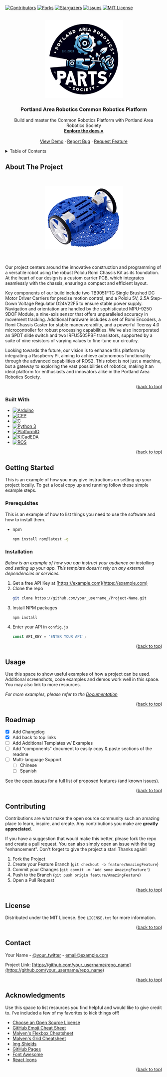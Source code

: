 <!-- Improved compatibility of back to top link: See: https://github.com/othneildrew/Best-README-Template/pull/73 -->
<a name="readme-top"></a>
<!--
*** Thanks for checking out the Best-README-Template. If you have a suggestion
*** that would make this better, please fork the repo and create a pull request
*** or simply open an issue with the tag "enhancement".
*** Don't forget to give the project a star!
*** Thanks again! Now go create something AMAZING! :D
-->

<!-- PROJECT SHIELDS -->
<!--
*** I'm using markdown "reference style" links for readability.
*** Reference links are enclosed in brackets [ ] instead of parentheses ( ).
*** See the bottom of this document for the declaration of the reference variables
*** for contributors-url, forks-url, etc. This is an optional, concise syntax you may use.
*** https://www.markdownguide.org/basic-syntax/#reference-style-links
-->
[![Contributors][contributors-shield]][contributors-url]
[![Forks][forks-shield]][forks-url]
[![Stargazers][stars-shield]][stars-url]
[![Issues][issues-shield]][issues-url]
[![MIT License][license-shield]][license-url]


<!-- PROJECT LOGO -->
<br />
<div align="center">
  <a href="https://portlandrobotics.org/home.php?link_id=1">
    <img src="github\img\PARTS.png" alt="Logo" width="250" height="250">
  </a>

  <h3 align="center">Portland Area Robotics Common Robotics Platform</h3>

  <p align="center">
    Build and master the Common Robotics Platform with Portland Area Robotics Society 
    <br />
    <a href="https://github.com/othneildrew/Best-README-Template"><strong>Explore the docs »</strong></a>
    <br />
    <br />
    <a href="https://github.com/othneildrew/Best-README-Template">View Demo</a>
    ·
    <a href="https://github.com/othneildrew/Best-README-Template/issues">Report Bug</a>
    ·
    <a href="https://github.com/othneildrew/Best-README-Template/issues">Request Feature</a>
  </p>
</div>



<!-- TABLE OF CONTENTS -->
<details>
  <summary>Table of Contents</summary>
  <ol>
    <li>
      <a href="#about-the-project">About The Project</a>
      <ul>
        <li><a href="#built-with">Built With</a></li>
      </ul>
    </li>
    <li>
      <a href="#getting-started">Getting Started</a>
      <ul>
        <li><a href="#prerequisites">Prerequisites</a></li>
        <li><a href="#installation">Installation</a></li>
      </ul>
    </li>
    <li><a href="#usage">Usage</a></li>
    <li><a href="#roadmap">Roadmap</a></li>
    <li><a href="#contributing">Contributing</a></li>
    <li><a href="#license">License</a></li>
    <li><a href="#contact">Contact</a></li>
    <li><a href="#acknowledgments">Acknowledgments</a></li>
  </ol>
</details>


<!-- ABOUT THE PROJECT -->
## About The Project

<br>
<p align="center">
  <a href="https://www.pololu.com/category/203/romi-chassis-kits">
    <img src="github/img/romi.jpg" alt="Romi Chassis">
  </a>
</p>
<br>

Our project centers around the innovative construction and programming of a versatile robot using the robust Pololu Romi Chassis Kit as its foundation. At the heart of our design is a custom carrier PCB, which integrates seamlessly with the chassis, ensuring a compact and efficient layout. 

Key components of our build include two TB9051FTG Single Brushed DC Motor Driver Carriers for precise motion control, and a Pololu 5V, 2.5A Step-Down Voltage Regulator D24V22F5 to ensure stable power supply. Navigation and orientation are handled by the sophisticated MPU-9250 9DOF Module, a nine-axis sensor that offers unparalleled accuracy in movement tracking. Additional hardware includes a set of Romi Encoders, a Romi Chassis Caster for stable maneuverability, and a powerful Teensy 4.0 microcontroller for robust processing capabilities. We've also incorporated an SPDT slide switch and two IRFU5505PBF transistors, supported by a suite of nine resistors of varying values to fine-tune our circuitry. 

Looking towards the future, our vision is to enhance this platform by integrating a Raspberry Pi, aiming to achieve autonomous functionality through the advanced capabilities of ROS2. This robot is not just a machine, but a gateway to exploring the vast possibilities of robotics, making it an ideal platform for enthusiasts and innovators alike in the Portland Area Robotics Society.

<p align="right">(<a href="#readme-top">back to top</a>)</p>



### Built With

* [![Arduino][arduino-ide]][arduino-url]
* [![CPP][cpp]][cpp-url]
* [![C][c]][c-url]
* [![Python 3][python]][python-url]
* [![PlatformIO][platformio]][platformio-url]
* [![KiCadEDA][kicad]][kicad-url]
* [![ROS][ros]][ros-url]

<p align="right">(<a href="#readme-top">back to top</a>)</p>



<!-- GETTING STARTED -->
## Getting Started

This is an example of how you may give instructions on setting up your project locally.
To get a local copy up and running follow these simple example steps.

### Prerequisites

This is an example of how to list things you need to use the software and how to install them.
* npm
  ```sh
  npm install npm@latest -g
  ```

### Installation

_Below is an example of how you can instruct your audience on installing and setting up your app. This template doesn't rely on any external dependencies or services._

1. Get a free API Key at [https://example.com](https://example.com)
2. Clone the repo
   ```sh
   git clone https://github.com/your_username_/Project-Name.git
   ```
3. Install NPM packages
   ```sh
   npm install
   ```
4. Enter your API in `config.js`
   ```js
   const API_KEY = 'ENTER YOUR API';
   ```

<p align="right">(<a href="#readme-top">back to top</a>)</p>



<!-- USAGE EXAMPLES -->
## Usage

Use this space to show useful examples of how a project can be used. Additional screenshots, code examples and demos work well in this space. You may also link to more resources.

_For more examples, please refer to the [Documentation](https://example.com)_

<p align="right">(<a href="#readme-top">back to top</a>)</p>



<!-- ROADMAP -->
## Roadmap

- [x] Add Changelog
- [x] Add back to top links
- [ ] Add Additional Templates w/ Examples
- [ ] Add "components" document to easily copy & paste sections of the readme
- [ ] Multi-language Support
    - [ ] Chinese
    - [ ] Spanish

See the [open issues](https://github.com/othneildrew/Best-README-Template/issues) for a full list of proposed features (and known issues).

<p align="right">(<a href="#readme-top">back to top</a>)</p>



<!-- CONTRIBUTING -->
## Contributing

Contributions are what make the open source community such an amazing place to learn, inspire, and create. Any contributions you make are **greatly appreciated**.

If you have a suggestion that would make this better, please fork the repo and create a pull request. You can also simply open an issue with the tag "enhancement".
Don't forget to give the project a star! Thanks again!

1. Fork the Project
2. Create your Feature Branch (`git checkout -b feature/AmazingFeature`)
3. Commit your Changes (`git commit -m 'Add some AmazingFeature'`)
4. Push to the Branch (`git push origin feature/AmazingFeature`)
5. Open a Pull Request

<p align="right">(<a href="#readme-top">back to top</a>)</p>



<!-- LICENSE -->
## License

Distributed under the MIT License. See `LICENSE.txt` for more information.

<p align="right">(<a href="#readme-top">back to top</a>)</p>



<!-- CONTACT -->
## Contact

Your Name - [@your_twitter](https://twitter.com/your_username) - email@example.com

Project Link: [https://github.com/your_username/repo_name](https://github.com/your_username/repo_name)

<p align="right">(<a href="#readme-top">back to top</a>)</p>



<!-- ACKNOWLEDGMENTS -->
## Acknowledgments

Use this space to list resources you find helpful and would like to give credit to. I've included a few of my favorites to kick things off!

* [Choose an Open Source License](https://choosealicense.com)
* [GitHub Emoji Cheat Sheet](https://www.webpagefx.com/tools/emoji-cheat-sheet)
* [Malven's Flexbox Cheatsheet](https://flexbox.malven.co/)
* [Malven's Grid Cheatsheet](https://grid.malven.co/)
* [Img Shields](https://shields.io)
* [GitHub Pages](https://pages.github.com)
* [Font Awesome](https://fontawesome.com)
* [React Icons](https://react-icons.github.io/react-icons/search)

<p align="right">(<a href="#readme-top">back to top</a>)</p>



<!-- MARKDOWN LINKS & IMAGES -->
<!-- https://www.markdownguide.org/basic-syntax/#reference-style-links -->
[contributors-shield]: https://img.shields.io/github/contributors/portlandrobotics/common_platform.svg?style=for-the-badge
[contributors-url]: https://github.com/portlandrobotics/common_platform/graphs/contributors
[forks-shield]: https://img.shields.io/github/forks/portlandrobotics/common_platform.svg?style=for-the-badge
[forks-url]: https://github.com/portlandrobotics/common_platform/network/members
[stars-shield]: https://img.shields.io/github/stars/portlandrobotics/common_platform.svg?style=for-the-badge
[stars-url]: https://github.com/portlandrobotics/common_platform/stargazers
[issues-shield]: https://img.shields.io/github/issues/portlandrobotics/common_platform.svg?style=for-the-badge
[issues-url]: https://github.com/portlandrobotics/common_platform/issues
[license-shield]: https://img.shields.io/github/license/portlandrobotics/common_platform.svg?style=for-the-badge
[license-url]: https://github.com/portlandrobotics/common_platform/blob/master/LICENSE.txt
[arduino-ide]: https://img.shields.io/badge/Arduino_IDE-00979D?style=for-the-badge&logo=arduino&logoColor=white
[arduino-url]: https://www.arduino.cc/en/software
[cpp]: https://img.shields.io/badge/C%2B%2B-00599C?style=for-the-badge&logo=c%2B%2B&logoColor=white
[cpp-url]: https://en.wikipedia.org/wiki/C%2B%2B
[c]: https://img.shields.io/badge/C-00599C?style=for-the-badge&logo=c&logoColor=white
[c-url]: https://en.wikipedia.org/wiki/C_(programming_language)
[python]: https://img.shields.io/badge/Python-3776AB?style=for-the-badge&logo=python&logoColor=white
[python-url]: https://www.python.org/
[platformio]: https://img.shields.io/badge/PlatformIO-F5822A.svg?style=for-the-badge&logo=PlatformIO&logoColor=white
[platformio-url]: https://platformio.org/
[kicad]: https://img.shields.io/badge/KiCad-314CB0.svg?style=for-the-badge&logo=KiCad&logoColor=white
[kicad-url]: https://www.kicad.org/
[ros]: https://img.shields.io/badge/ROS-22314E.svg?style=for-the-badge&logo=ROS&logoColor=white
[ros-url]:https://www.ros.org/